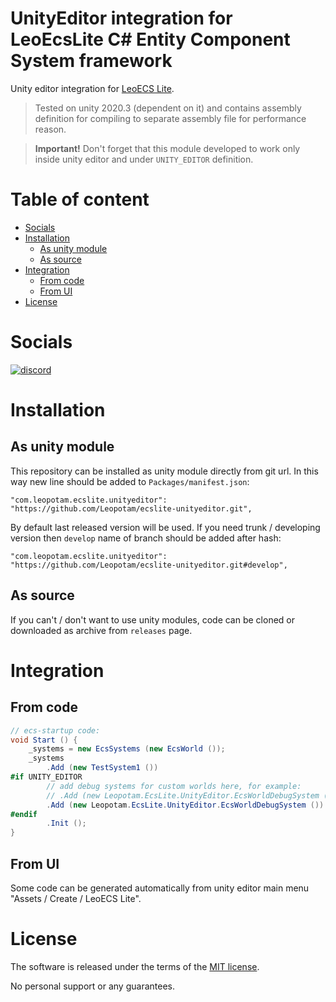# UnityEditor integration for LeoEcsLite C# Entity Component System framework
Unity editor integration for [LeoECS Lite](https://github.com/Leopotam/ecslite).

> Tested on unity 2020.3 (dependent on it) and contains assembly definition for compiling to separate assembly file for performance reason.

> **Important!** Don't forget that this module developed to work only inside unity editor and under `UNITY_EDITOR` definition.

# Table of content
* [Socials](#socials)
* [Installation](#installation)
    * [As unity module](#as-unity-module)
    * [As source](#as-source)
* [Integration](#integration)
    * [From code](#from-code)
    * [From UI](#from-ui)
* [License](#license)

# Socials
[![discord](https://img.shields.io/discord/404358247621853185.svg?label=enter%20to%20discord%20server&style=for-the-badge&logo=discord)](https://discord.gg/5GZVde6)

# Installation

## As unity module
This repository can be installed as unity module directly from git url. In this way new line should be added to `Packages/manifest.json`:
```
"com.leopotam.ecslite.unityeditor": "https://github.com/Leopotam/ecslite-unityeditor.git",
```
By default last released version will be used. If you need trunk / developing version then `develop` name of branch should be added after hash:
```
"com.leopotam.ecslite.unityeditor": "https://github.com/Leopotam/ecslite-unityeditor.git#develop",
```

## As source
If you can't / don't want to use unity modules, code can be cloned or downloaded as archive from `releases` page.

# Integration

## From code
```csharp
// ecs-startup code:
void Start () {        
    _systems = new EcsSystems (new EcsWorld ());
    _systems
        .Add (new TestSystem1 ())
#if UNITY_EDITOR
        // add debug systems for custom worlds here, for example:
        // .Add (new Leopotam.EcsLite.UnityEditor.EcsWorldDebugSystem ("events"))
        .Add (new Leopotam.EcsLite.UnityEditor.EcsWorldDebugSystem ())
#endif
        .Init ();
}
```

## From UI
Some code can be generated automatically from unity editor main menu "Assets / Create / LeoECS Lite". 

# License
The software is released under the terms of the [MIT license](./LICENSE.md).

No personal support or any guarantees.
